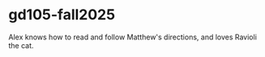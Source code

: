 # gd105-fall2025
Alex knows how to     read     and      follow  Matthew's directions,   and loves Ravioli the cat. 
